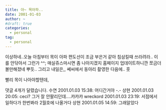 ```yaml
---
title: 아~ 목아파..
date: 2001-01-03
author: ~
#draft: true
categories:
  - personal
tag:
  - personal
---
```




이상하네..오늘 아침부터 목이 아파
편도선이 조금 부은거 같아
침삼킬때 쓰라려라..
이를 안닦아서 그런가 ^^;
매실쥬스마시면 좀 나아지겠지
홈페이지 업데이트하니깐 쪼금더 볼만해졌네
뿌듯..
그리고 내일은,,
쎄씨에서 동아리 촬영한 다음에..
훗

빨리 목이 나아야할텐데,


 댓글  4개가 달렸습니다.
수연 2001.01.03 15:38: 
어디간거야 -.-
상현 2001.01.03 20:05: 
ceci? 그거 잘 안팔리던데....캬캬캬
wreckord 2001.01.03 23:19: 
서점에서 일하다가 한번봐라 2월호에 나올거다
상현 2001.01.05 14:59: 
그래알았다




